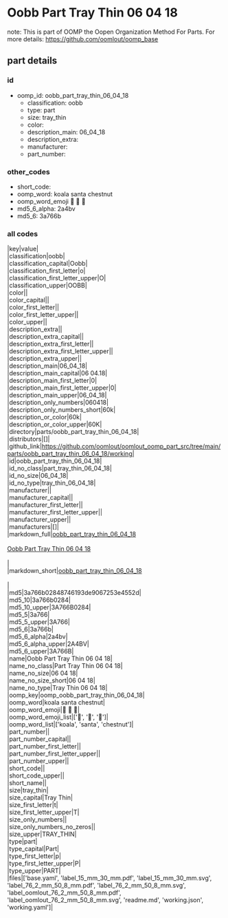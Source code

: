 # Oobb Part Tray Thin 06 04 18  

note: This is part of OOMP the Oopen Organization Method For Parts. For more details: https://github.com/oomlout/oomp_base

##  part details





### id
* oomp_id: oobb_part_tray_thin_06_04_18
  * classification: oobb
  * type: part
  * size: tray_thin
  * color: 
  * description_main: 06_04_18
  * description_extra: 
  * manufacturer: 
  * part_number: 

### other_codes
* short_code: 
* oomp_word: koala santa chestnut
* oomp_word_emoji :koala: :santa: :chestnut:
* md5_6_alpha: 2a4bv
* md5_6: 3a766b

### all codes 
|key|value|  
|classification|oobb|  
|classification_capital|Oobb|  
|classification_first_letter|o|  
|classification_first_letter_upper|O|  
|classification_upper|OOBB|  
|color||  
|color_capital||  
|color_first_letter||  
|color_first_letter_upper||  
|color_upper||  
|description_extra||  
|description_extra_capital||  
|description_extra_first_letter||  
|description_extra_first_letter_upper||  
|description_extra_upper||  
|description_main|06_04_18|  
|description_main_capital|06 04.18|  
|description_main_first_letter|0|  
|description_main_first_letter_upper|0|  
|description_main_upper|06_04_18|  
|description_only_numbers|060418|  
|description_only_numbers_short|60k|  
|description_or_color|60k|  
|description_or_color_upper|60K|  
|directory|parts/oobb_part_tray_thin_06_04_18|  
|distributors|[]|  
|github_link|https://github.com/oomlout/oomlout_oomp_part_src/tree/main/parts/oobb_part_tray_thin_06_04_18/working|  
|id|oobb_part_tray_thin_06_04_18|  
|id_no_class|part_tray_thin_06_04_18|  
|id_no_size|06_04_18|  
|id_no_type|tray_thin_06_04_18|  
|manufacturer||  
|manufacturer_capital||  
|manufacturer_first_letter||  
|manufacturer_first_letter_upper||  
|manufacturer_upper||  
|manufacturers|[]|  
|markdown_full|[oobb_part_tray_thin_06_04_18](https://github.com/oomlout/oomlout_oomp_part_src/tree/main/parts/oobb_part_tray_thin_06_04_18/working)<br>[](https://github.com/oomlout/oomlout_oomp_part_src/tree/main/parts/oobb_part_tray_thin_06_04_18/working)<br>[Oobb Part Tray Thin 06 04 18](https://github.com/oomlout/oomlout_oomp_part_src/tree/main/parts/oobb_part_tray_thin_06_04_18/working)<br><br>|  
|markdown_short|[oobb_part_tray_thin_06_04_18](https://github.com/oomlout/oomlout_oomp_part_src/tree/main/parts/oobb_part_tray_thin_06_04_18/working)<br><br>|  
|md5|3a766b02848746193de9067253e4552d|  
|md5_10|3a766b0284|  
|md5_10_upper|3A766B0284|  
|md5_5|3a766|  
|md5_5_upper|3A766|  
|md5_6|3a766b|  
|md5_6_alpha|2a4bv|  
|md5_6_alpha_upper|2A4BV|  
|md5_6_upper|3A766B|  
|name|Oobb Part Tray Thin 06 04 18|  
|name_no_class|Part Tray Thin 06 04 18|  
|name_no_size|06 04 18|  
|name_no_size_short|06 04 18|  
|name_no_type|Tray Thin 06 04 18|  
|oomp_key|oomp_oobb_part_tray_thin_06_04_18|  
|oomp_word|koala santa chestnut|  
|oomp_word_emoji|:koala: :santa: :chestnut:|  
|oomp_word_emoji_list|[':koala:', ':santa:', ':chestnut:']|  
|oomp_word_list|['koala', 'santa', 'chestnut']|  
|part_number||  
|part_number_capital||  
|part_number_first_letter||  
|part_number_first_letter_upper||  
|part_number_upper||  
|short_code||  
|short_code_upper||  
|short_name||  
|size|tray_thin|  
|size_capital|Tray Thin|  
|size_first_letter|t|  
|size_first_letter_upper|T|  
|size_only_numbers||  
|size_only_numbers_no_zeros||  
|size_upper|TRAY_THIN|  
|type|part|  
|type_capital|Part|  
|type_first_letter|p|  
|type_first_letter_upper|P|  
|type_upper|PART|  
|files|['base.yaml', 'label_15_mm_30_mm.pdf', 'label_15_mm_30_mm.svg', 'label_76_2_mm_50_8_mm.pdf', 'label_76_2_mm_50_8_mm.svg', 'label_oomlout_76_2_mm_50_8_mm.pdf', 'label_oomlout_76_2_mm_50_8_mm.svg', 'readme.md', 'working.json', 'working.yaml']|  
